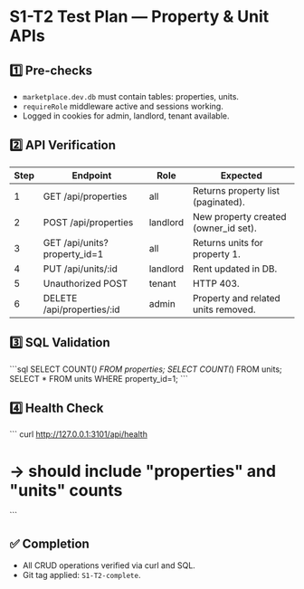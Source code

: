 # S1-T2 Test Plan — Property & Unit APIs

## 1️⃣ Pre-checks
- `marketplace.dev.db` must contain tables: properties, units.
- `requireRole` middleware active and sessions working.
- Logged in cookies for admin, landlord, tenant available.

## 2️⃣ API Verification
| Step | Endpoint | Role | Expected |
|------|-----------|------|-----------|
| 1 | GET /api/properties | all | Returns property list (paginated). |
| 2 | POST /api/properties | landlord | New property created (owner_id set). |
| 3 | GET /api/units?property_id=1 | all | Returns units for property 1. |
| 4 | PUT /api/units/:id | landlord | Rent updated in DB. |
| 5 | Unauthorized POST | tenant | HTTP 403. |
| 6 | DELETE /api/properties/:id | admin | Property and related units removed. |

## 3️⃣ SQL Validation
\`\`\`sql
SELECT COUNT(*) FROM properties;
SELECT COUNT(*) FROM units;
SELECT * FROM units WHERE property_id=1;
\`\`\`

## 4️⃣ Health Check
\`\`\`
curl http://127.0.0.1:3101/api/health
# → should include "properties" and "units" counts
\`\`\`

## ✅ Completion
- All CRUD operations verified via curl and SQL.
- Git tag applied: `S1-T2-complete`.
